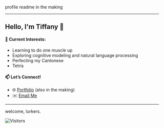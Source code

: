 profile readme in the making

---

## Hello, I'm Tiffany 💃 
#### 🚀 **Current Interests**: 
  - Learning to do one muscle up
  - Exploring cognitive modeling and natural language processing
  - Perfecting my Cantonese
  - Tetris

#### 📫 **Let’s Connect!** 
- 🌐 [Portfolio](https://tetr.io/) (also in the making)  
- ✉️ [Email Me](mailto:tiffanymchu@gmail.com)

---

welcome, lurkers.

![Visitors](https://api.visitorbadge.io/api/visitors?path=https%3A%2F%2Fgithub.com%2Ftiffchu%2Ftiffchu%2Fedit%2Fmain%2FREADME.md&label=visitors&countColor=%23263759)

